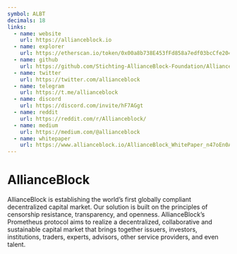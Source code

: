 ```yaml
---
symbol: ALBT
decimals: 18
links:
  - name: website
    url: https://allianceblock.io
  - name: explorer
    url: https://etherscan.io/token/0x00a8b738E453fFd858a7edf03bcCfe20412f0Eb0
  - name: github
    url: https://github.com/Stichting-AllianceBlock-Foundation/AllianceBlock-Contracts
  - name: twitter
    url: https://twitter.com/allianceblock
  - name: telegram
    url: https://t.me/allianceblock
  - name: discord
    url: https://discord.com/invite/hF7AGgt
  - name: reddit
    url: https://reddit.com/r/Allianceblock/
  - name: medium
    url: https://medium.com/@allianceblock
  - name: whitepaper
    url: https://www.allianceblock.io/AllianceBlock_WhitePaper_n47oEn0Aa.pdf
---
```


# AllianceBlock

AllianceBlock is establishing the world’s first globally compliant decentralized capital market. Our solution is built on the principles of censorship resistance, transparency, and openness. AllianceBlock’s Prometheus protocol aims to realize a decentralized, collaborative and sustainable capital market that brings together issuers, investors, institutions, traders, experts, advisors, other service providers, and even talent.
